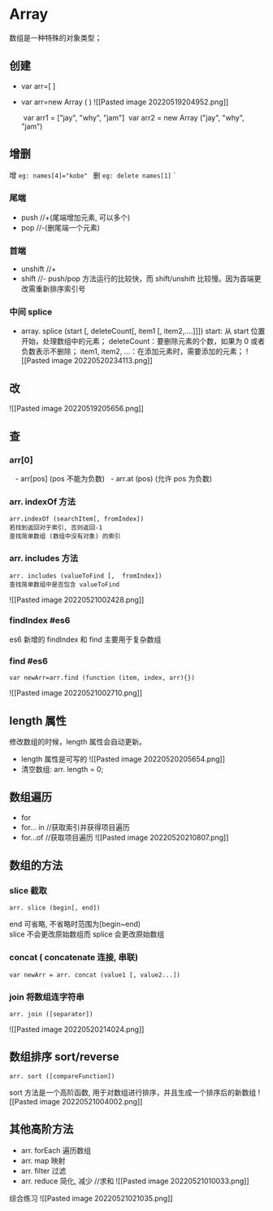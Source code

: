 # Array
数组是一种特殊的对象类型；
## 创建
- var arr=[ ]
- var arr=new Array ( )
![[Pasted image 20220519204952.png]]

	 var arr1 = ["jay", "why", "jam"]
	 var arr2 = new Array ("jay", "why", "jam")

## 增删
增  `eg: names[4]="kobe" `
删  `eg: delete names[1]` `
### 尾端
- push  //+(尾端增加元素, 可以多个)
- pop   //-(删尾端一个元素)
### 首端
- unshift //+
- shift    //-
push/pop 方法运行的比较快，而 shift/unshift 比较慢。因为首端更改需重新排序索引号
### 中间 splice
- array. splice (start [, deleteCount[, item1 [, item2,....]]])
start: 从 start 位置开始，处理数组中的元素；
deleteCount：要删除元素的个数，如果为 0 或者负数表示不删除；
item1, item2, ...：在添加元素时，需要添加的元素；
![[Pasted image 20220520234113.png]]

## 改
![[Pasted image 20220519205656.png]]
## 查
### arr[0]
   -  arr[pos]  (pos 不能为负数)
   - arr.at (pos) (允许 pos 为负数)
### arr. indexOf 方法
	arr.indexOf (searchItem[, fromIndex])
	若找到返回对于索引, 否则返回-1
	查找简单数组 (数组中没有对象) 的索引
### arr. includes 方法
	arr. includes (valueToFind [,  fromIndex])
	查找简单数组中是否包含 valueToFind

![[Pasted image 20220521002428.png]]
 ### findIndex  #es6 
 es6 新增的 findIndex 和 find 主要用于复杂数组
 ### find #es6 
	var newArr=arr.find (function (item, index, arr){})

![[Pasted image 20220521002710.png]]
## length 属性
修改数组的时候，length 属性会自动更新。
- length 属性是可写的
![[Pasted image 20220520205654.png]]
- 清空数组: arr. length = 0;

## 数组遍历
- for
- for... in //获取索引并获得项目遍历
- for...of //获取项目遍历
![[Pasted image 20220520210807.png]]

## 数组的方法
### slice  截取
	arr. slice (begin[, end])    
end 可省略, 不省略时范围为[begin~end)  
slice 不会更改原始数组而 splice 会更改原始数组

### concat ( concatenate 连接, 串联)
	var newArr = arr. concat (value1 [, value2...])
### join  将数组连字符串
	arr. join ([separator])
	
![[Pasted image 20220520214024.png]]

## 数组排序 sort/reverse
	arr. sort ([compareFunction])
sort 方法是一个高阶函数, 用于对数组进行排序，并且生成一个排序后的新数组
![[Pasted image 20220521004002.png]]

## 其他高阶方法
- arr. forEach 遍历数组
- arr. map   映射
- arr. filter   过滤
- arr. reduce  简化, 减少   //求和
![[Pasted image 20220521010033.png]]

综合练习
![[Pasted image 20220521021035.png]]